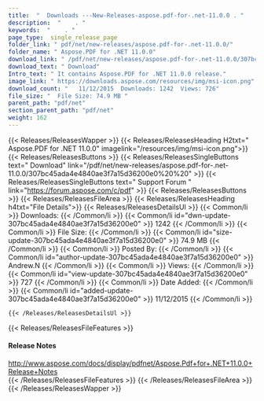```yaml
---
title:  "  Downloads ---New-Releases-aspose.pdf-for-.net-11.0.0 . " 
description:  "    . " 
keywords:  "    . " 
page_type:  single_release_page
folder_link: " pdf/net/new-releases/aspose.pdf-for-.net-11.0.0/"
folder_name: " Aspose.PDF for .NET 11.0.0"
download_link: " /pdf/net/new-releases/aspose.pdf-for-.net-11.0.0/307bc45ada4e4840ae3f7a15d36200e0"
download_text: " Download"
Intro_text: " It contains Aspose.PDF for .NET 11.0.0 release."
image_link: " https://downloads.aspose.com/resources/img/msi-icon.png"
download_count: "   11/12/2015  Downloads: 1242  Views: 726"
file_size: "  File Size: 74.9 MB "
parent_path: "pdf/net"
section_parent_path: "pdf/net"
weight: 162 
---
```


{{< Releases/ReleasesWapper >}}
  {{< Releases/ReleasesHeading H2txt=" Aspose.PDF for .NET 11.0.0" imagelink="/resources/img/msi-icon.png">}}
  {{< Releases/ReleasesButtons >}}
    {{< Releases/ReleasesSingleButtons text=" Download" link="/pdf/net/new-releases/aspose.pdf-for-.net-11.0.0/307bc45ada4e4840ae3f7a15d36200e0%20%20" >}}
    {{< Releases/ReleasesSingleButtons text=" Support Forum " link="https://forum.aspose.com/c/pdf" >}}
  {{< Releases/ReleasesButtons >}}
  {{< Releases/ReleasesFileArea >}}
    {{< Releases/ReleasesHeading h4txt="File Details">}}
    {{< Releases/ReleasesDetailsUl >}}
            {{< Common/li  >}} Downloads: {{< /Common/li >}} 
      {{< Common/li id="dwn-update-307bc45ada4e4840ae3f7a15d36200e0" >}} 1242 {{< /Common/li >}} 
      {{< Common/li  >}} File Size: {{< /Common/li >}} 
      {{< Common/li id="size-update-307bc45ada4e4840ae3f7a15d36200e0" >}} 74.9 MB {{< /Common/li >}} 
      {{< Common/li  >}} Posted By: {{< /Common/li >}} 
      {{< Common/li id="author-update-307bc45ada4e4840ae3f7a15d36200e0" >}} Andrew.N {{< /Common/li >}} 
      {{< Common/li  >}} Views: {{< /Common/li >}} 
      {{< Common/li id="view-update-307bc45ada4e4840ae3f7a15d36200e0" >}} 727 {{< /Common/li >}} 
      {{< Common/li  >}} Date Added: {{< /Common/li >}} 
      {{< Common/li id="added-update-307bc45ada4e4840ae3f7a15d36200e0" >}} 11/12/2015 {{< /Common/li >}} 

    {{< /Releases/ReleasesDetailsUl >}}

  {{< Releases/ReleasesFileFeatures >}}
      <h4>Release Notes</h4><div><a href="http://www.aspose.com/docs/display/pdfnet/Aspose.Pdf+for+.NET+11.0.0+Release+Notes">http://www.aspose.com/docs/display/pdfnet/Aspose.Pdf+for+.NET+11.0.0+Release+Notes</a></div>
  {{< /Releases/ReleasesFileFeatures >}}
 {{< /Releases/ReleasesFileArea >}}
{{< /Releases/ReleasesWapper >}}


